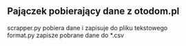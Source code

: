 ## Pajączek pobierający dane z otodom.pl
scrapper.py pobiera dane i zapisuje do pliku tekstowego <br>
format.py zapisze pobrane dane do *.csv
